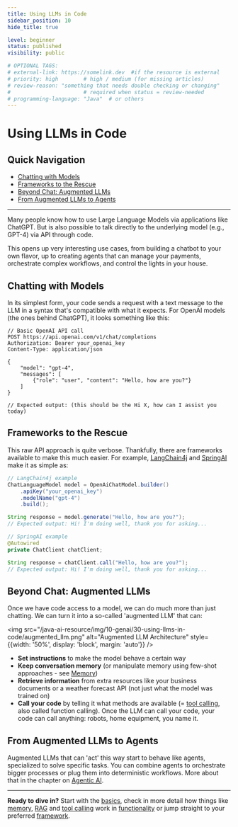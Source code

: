 ```yaml
---
title: Using LLMs in Code
sidebar_position: 10
hide_title: true

level: beginner
status: published
visibility: public

# OPTIONAL TAGS:
# external-link: https://somelink.dev  #if the resource is external
# priority: high        # high / medium (for missing articles)
# review-reason: "something that needs double checking or changing"
#                       # required when status = review-needed
# programming-language: "Java"  # or others
---
```


# Using LLMs in Code

## Quick Navigation
- [Chatting with Models](#chatting-with-models)
- [Frameworks to the Rescue](#frameworks-to-the-rescue)
- [Beyond Chat: Augmented LLMs](#beyond-chat-augmented-llms)
- [From Augmented LLMs to Agents](#from-augmented-llms-to-agents)

---

Many people know how to use Large Language Models via applications like ChatGPT. But is also possible to talk directly to the underlying model (e.g., GPT-4) via API through code.

This opens up very interesting use cases, from building a chatbot to your own flavor, up to creating agents that can manage your payments, orchestrate complex workflows, and control the lights in your house.

## Chatting with Models

In its simplest form, your code sends a request with a text message to the LLM in a syntax that's compatible with what it expects. For OpenAI models (the ones behind ChatGPT), it looks something like this:

```
// Basic OpenAI API call
POST https://api.openai.com/v1/chat/completions
Authorization: Bearer your_openai_key
Content-Type: application/json

{
    "model": "gpt-4",
    "messages": [
        {"role": "user", "content": "Hello, how are you?"}
    ]
}

// Expected output: (this should be the Hi X, how can I assist you today)
```

## Frameworks to the Rescue

This raw API approach is quite verbose. Thankfully, there are frameworks available to make this much easier. For example, [LangChain4j](/docs/genai/using-llms-in-code/frameworks/langchain4j/) and [SpringAI](/docs/genai/using-llms-in-code/frameworks/springai/) make it as simple as:

```java
// LangChain4j example
ChatLanguageModel model = OpenAiChatModel.builder()
    .apiKey("your_openai_key")
    .modelName("gpt-4")
    .build();

String response = model.generate("Hello, how are you?");
// Expected output: Hi! I'm doing well, thank you for asking...

// SpringAI example
@Autowired
private ChatClient chatClient;

String response = chatClient.call("Hello, how are you?");
// Expected output: Hi! I'm doing well, thank you for asking...
```

## Beyond Chat: Augmented LLMs

Once we have code access to a model, we can do much more than just chatting. We can turn it into a so-called 'augmented LLM' that can:

<img src="/java-ai-resource/img/10-genai/30-using-llms-in-code/augmented_llm.png" alt="Augmented LLM Architecture" style={{width: '50%', display: 'block', margin: 'auto'}} />

- **Set instructions** to make the model behave a certain way
- **Keep conversation memory** (or manipulate memory using few-shot approaches - see [Memory](/docs/genai/using-llms-in-code/functionality/memory/))
- **Retrieve information** from extra resources like your business documents or a weather forecast API (not just what the model was trained on)
- **Call your code** by telling it what methods are available (= [tool calling](/docs/genai/using-llms-in-code/functionality/tool-calling/), also called function calling). Once the LLM can call your code, your code can call anything: robots, home equipment, you name it.

## From Augmented LLMs to Agents

Augmented LLMs that can 'act' this way start to behave like agents, specialized to solve specific tasks. You can combine agents to orchestrate bigger processes or plug them into deterministic workflows. More about that in the chapter on [Agentic AI](/docs/agentic-ai/).

---

**Ready to dive in?** Start with the [basics](/docs/genai/using-llms-in-code/basics/), check in more detail how things like [memory](/docs/genai/using-llms-in-code/functionality/memory/), [RAG](/docs/genai/using-llms-in-code/functionality/content-retrieval/) and [tool calling](/docs/genai/using-llms-in-code/functionality/tool-calling/) work in [functionality](/docs/genai/using-llms-in-code/functionality/) or jump straight to your preferred [framework](/docs/genai/using-llms-in-code/frameworks/).
